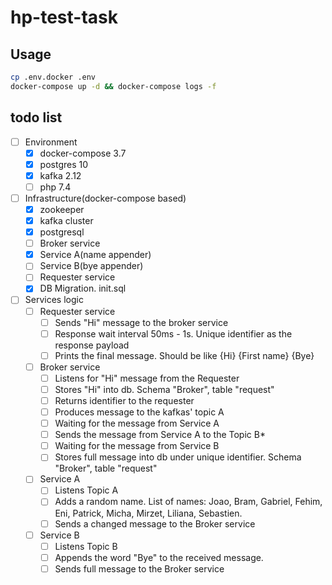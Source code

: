 # hp-test-task

## Usage

```bash
cp .env.docker .env
docker-compose up -d && docker-compose logs -f
```

## todo list

* [ ] Environment
    * [x] docker-compose 3.7
    * [x] postgres 10
    * [x] kafka 2.12
    * [ ] php 7.4
* [ ] Infrastructure(docker-compose based)
    * [x] zookeeper
    * [x] kafka cluster
    * [x] postgresql
    * [ ] Broker service
    * [x] Service A(name appender)
    * [ ] Service B(bye appender)
    * [ ] Requester service
    * [x] DB Migration. init.sql
* [ ] Services logic
  * [ ] Requester service
    * [ ] Sends "Hi" message to the broker service
    * [ ] Response wait interval 50ms - 1s. Unique identifier as the response payload
    * [ ] Prints the final message. Should be like {Hi} {First name} {Bye} 
  * [ ] Broker service
    * [ ] Listens for "Hi" message from the Requester
    * [ ] Stores "Hi" into db. Schema "Broker", table "request"
    * [ ] Returns identifier to the requester
    * [ ] Produces message to the kafkas' topic A
    * [ ] Waiting for the message from Service A
    * [ ] Sends the message from Service A to the Topic B*
    * [ ] Waiting for the message from Service B
    * [ ] Stores full message into db under unique identifier. Schema "Broker", table "request"
  * [ ] Service A
    * [ ] Listens Topic A
    * [ ] Adds a random name. List of names: Joao, Bram, Gabriel, Fehim, Eni, Patrick, Micha, Mirzet, Liliana, Sebastien.
    * [ ] Sends a changed message to the Broker service
  * [ ] Service B
    * [ ] Listens Topic B
    * [ ] Appends the word "Bye" to the received message.
    * [ ] Sends full message to the Broker service
